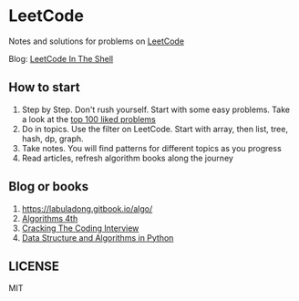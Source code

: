 # LeetCode

Notes and solutions for problems on [LeetCode](www.leetcode.com)

Blog: [LeetCode In The Shell](http://alfmunny.com/leetcode-blog)

## How to start

1. Step by Step. Don't rush yourself. Start with some easy problems. Take a look at the [top 100 liked problems](https://leetcode.com/problemset/top-100-liked-questions/)
2. Do in topics. Use the filter on LeetCode. Start with array, then list, tree, hash, dp, graph.
3. Take notes. You will find patterns for different topics as you progress
4. Read articles, refresh algorithm books along the journey

## Blog or books

1. https://labuladong.gitbook.io/algo/
2. [Algorithms 4th](https://algs4.cs.princeton.edu/home/)
3. [Cracking The Coding Interview](http://www.crackingthecodinginterview.com/)
4. [Data Structure and Algorithms in Python](https://github.com/hardikpansuria/Free-Algorithm-Books/blob/master/book/Data%20Structures%20%26%20Algorithms%20in%20Python.pdf)

## LICENSE

MIT
